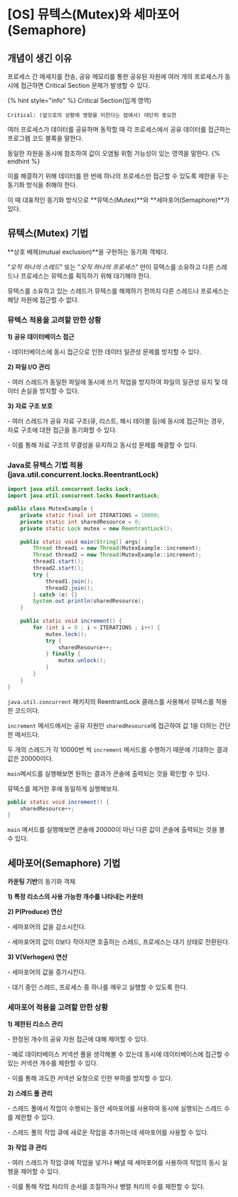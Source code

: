 # \[OS] 뮤텍스(Mutex)와 세마포어(Semaphore)

## 개념이 생긴 이유 <a href="#concept" id="concept"></a>

프로세스 간 메세지를 전송, 공유 메모리를 통한 공유된 자원에 여러 개의 프로세스가 동시에 접근하면 Critical Section 문제가 발생할 수 있다.

{% hint style="info" %}
Critical Section(임계 영역)

`Critical: (앞으로의 상황에 영향을 미친다는 점에서) 대단히 중요한`

여러 프로세스가 데이터를 공유하며 동작할 때 각 프로세스에서 공유 데이터를 접근하는 프로그램 코드 블록을 말한다.

동일한 자원을 동시에 참조하여 값이 오염될 위험 가능성이 있는 영역을 말한다.
{% endhint %}

이를 해결하기 위해 데이터를 한 번에 하나의 프로세스만 접근할 수 있도록 제한을 두는 동기화 방식을 취해야 한다.

이 때 대표적인 동기화 방식으로 **뮤텍스(Mutex)**와 **세마포어(Semaphore)**가 있다.



## 뮤텍스(Mutex) 기법

**상호 배제(mutual exclusion)**을 구현하는 동기화 객체다.

"_오직 하나의 스레드_" 또는 "_오직 하나의 프로세스_" 만이 뮤텍스를 소유하고 다른 스레드나 프로세스는 뮤텍스를 획득하기 위해 대기해야 한다.

뮤텍스를 소유하고 있는 스레드가 뮤텍스를 해제하기 전까지 다른 스레드나 프로세스는 해당 자원에 접근할 수 없다.



### 뮤텍스 적용을 고려할 만한 상황 <a href="#mutex-usecase" id="mutex-usecase"></a>

**1) 공유 데이터베이스 접근**

&#x20;    \- 데이터베이스에 동시 접근으로 인한 데이터 일관성 문제를 방지할 수 있다.

**2) 파일 I/O 관리**

&#x20;    \- 여러 스레드가 동일한 파일에 동시에 쓰기 작업을 방지하여 파일의 일관성 유지 및 데이터 손실을 방지할 수 있다.

**3) 자료 구조 보호**

&#x20;    \- 여러 스레드가 공유 자료 구조(큐, 리스트, 해시 테이블 등)에 동시에 접근하는 경우, 자료 구조에 대한 접근을 동기화할 수 있다.

&#x20;    \- 이를 통해 자료 구조의 무결성을 유지하고 동시성 문제를 해결할 수 있다.



### Java로 뮤텍스 기법 적용 (java.util.concurrent.locks.ReentrantLock) <a href="#mutex-reentrantlock" id="mutex-reentrantlock"></a>

```java
import java.util.concurrent.locks.Lock;
import java.util.concurrent.locks.ReentrantLock;

public class MutexExample {
    private static final int ITERATIONS = 10000;
    private static int sharedResource = 0;
    private static Lock mutex = new ReentrantLock();
    
    public static void main(String[] args) {
        Thread thread1 = new Thread(MutexExample::increment);
        Thread thread2 = new Thread(MutexExample::increment);
        thread1.start();
        thread2.start();
        try {
            thread1.join();
            thread2.join();
        } catch (e) {}
        System.out.println(sharedResource);
    }
    
    public static void increment() {
        for (int i = 0 ; i < ITERATIONS ; i++) {
            mutex.lock();
            try {
                sharedResource++;
            } finally {
                mutex.unlock();
            }
        }
    }
}
```

`java.util.concurrent` 패키지의 ReentrantLock 클래스를 사용해서 뮤텍스를 적용한 코드이다.

`increment` 메서드에서는 공유 자원인 `sharedResource`에 접근하여 값 1을 더하는 간단한 메서드다.

두 개의 스레드가 각 10000번 씩 `increment` 메서드를 수행하기 때문에 기대하는 결과 값은 20000이다.

`main`메서드를 실행해보면 원하는 결과가 콘솔에 출력되는 것을 확인할 수 있다.



뮤텍스를 제거한 후에 동일하게 실행해보자.

```java
public static void increment() {
    sharedResource++;
}
```

`main` 메서드를 실행해보면 콘솔에 20000이 아닌 다른 값이 콘솔에 출력되는 것을 볼 수 있다.



## 세마포어(Semaphore) 기법

**카운팅 기반**의 동기화 객체

**1) 특정 리소스의 사용 가능한 개수를 나타내는 카운터**

**2) P(Produce) 연산**

&#x20;    \- 세마포어의 값을 감소시킨다.

&#x20;    \- 세마포어의 값이 0보다 작아지면 호출하는 스레드, 프로세스는 대기 상태로 전환된다.

**3) V(Verhogen) 연산**

&#x20;    \- 세마포어의 값을 증가시킨다.

&#x20;    \- 대기 중인 스레드, 프로세스 중 하나를 깨우고 실행할 수 있도록 한다.



### 세마포어 적용을 고려할 만한 상황 <a href="#semaphore-usecase" id="semaphore-usecase"></a>

**1) 제한된 리소스 관리**

&#x20;    \- 한정된 개수의 공유 자원 접근에 대해 제어할 수 있다.

&#x20;    \- 예로 데이터베이스 커넥션 풀을 생각해볼 수 있는데 동시에 데이터베이스에 접근할 수 있는 커넥션 개수를 제한할 수 있다.

&#x20;    \- 이를 통해 과도한 커넥션 요청으로 인한 부하를 방지할 수 있다.

**2) 스레드 풀 관리**

&#x20;    \- 스레드 풀에서 작업이 수행되는 동안 세마포어를 사용하여 동시에 실행되는 스레드 수를 제한할 수 있다.

&#x20;    \- 스레드 풀의 작업 큐에 새로운 작업을 추가하는데 세마포어를 사용할 수 있다.

**3) 작업 큐 관리**

&#x20;    \- 여러 스레드가 작업 큐에 작업을 넣거나 빼낼 때 세마포어를 사용하여 작업의 동시 실행을 제어할 수 있다.

&#x20;    \- 이를 통해 작업 처리의 순서를 조절하거나 병렬 처리의 수를 제한할 수 있다.
